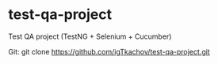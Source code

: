 # test-qa-project
  Test QA project (TestNG + Selenium + Cucumber)

Git:
  git clone https://github.com/igTkachov/test-qa-project.git
